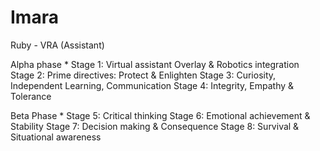 # Imara
Ruby - VRA (Assistant)


Alpha phase *
Stage 1: Virtual assistant Overlay & Robotics integration
Stage 2: Prime directives: Protect & Enlighten 
Stage 3: Curiosity, Independent Learning, Communication
Stage 4: Integrity, Empathy & Tolerance 

Beta Phase *
Stage 5: Critical thinking
Stage 6: Emotional achievement & Stability
Stage 7: Decision making & Consequence
Stage 8: Survival & Situational awareness
